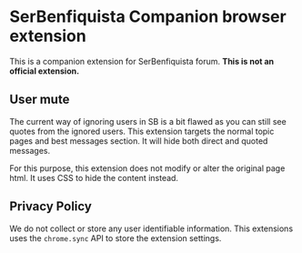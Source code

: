 # SerBenfiquista Companion browser extension

This is a companion extension for SerBenfiquista forum. **This is not an official extension.**

## User mute

The current way of ignoring users in SB is a bit flawed as you can still see quotes from the ignored users. This extension targets the normal topic pages and best messages section. It will hide both direct and quoted messages.

For this purpose, this extension does not modify or alter the original page html. It uses CSS to hide the content instead.

## Privacy Policy

We do not collect or store any user identifiable information. This extensions uses the `chrome.sync` API to store the extension settings.
